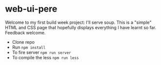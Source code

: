 # web-ui-pere

Welcome to my first build week project: I'll serve soup. This is a "simple" HTML and CSS page that hopefully displays everything I have learnt so far. Feedback welcome.

- Clone repo
- Run `npm install`
- To fire server `npm run server`
- To compile the less `npm run less`
